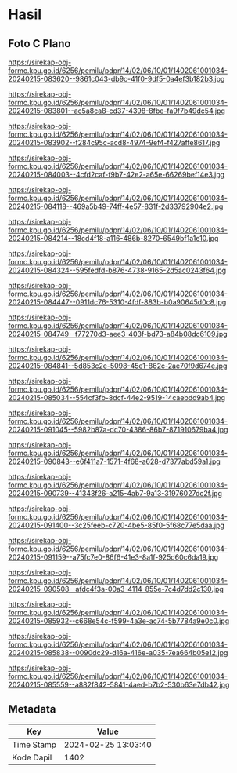# Hasil

## Foto C Plano

https://sirekap-obj-formc.kpu.go.id/6256/pemilu/pdpr/14/02/06/10/01/1402061001034-20240215-083620--9861c043-db9c-41f0-9df5-0a4ef3b182b3.jpg

https://sirekap-obj-formc.kpu.go.id/6256/pemilu/pdpr/14/02/06/10/01/1402061001034-20240215-083801--ac5a8ca8-cd37-4398-8fbe-fa9f7b49dc54.jpg

https://sirekap-obj-formc.kpu.go.id/6256/pemilu/pdpr/14/02/06/10/01/1402061001034-20240215-083902--f284c95c-acd8-4974-9ef4-f427affe8617.jpg

https://sirekap-obj-formc.kpu.go.id/6256/pemilu/pdpr/14/02/06/10/01/1402061001034-20240215-084003--4cfd2caf-f9b7-42e2-a65e-66269bef14e3.jpg

https://sirekap-obj-formc.kpu.go.id/6256/pemilu/pdpr/14/02/06/10/01/1402061001034-20240215-084118--469a5b49-74ff-4e57-831f-2d33792904e2.jpg

https://sirekap-obj-formc.kpu.go.id/6256/pemilu/pdpr/14/02/06/10/01/1402061001034-20240215-084214--18cd4f18-a116-486b-8270-6549bf1a1e10.jpg

https://sirekap-obj-formc.kpu.go.id/6256/pemilu/pdpr/14/02/06/10/01/1402061001034-20240215-084324--595fedfd-b876-4738-9165-2d5ac0243f64.jpg

https://sirekap-obj-formc.kpu.go.id/6256/pemilu/pdpr/14/02/06/10/01/1402061001034-20240215-084447--0911dc76-5310-4fdf-883b-b0a90645d0c8.jpg

https://sirekap-obj-formc.kpu.go.id/6256/pemilu/pdpr/14/02/06/10/01/1402061001034-20240215-084749--f77270d3-aee3-403f-bd73-a84b08dc6109.jpg

https://sirekap-obj-formc.kpu.go.id/6256/pemilu/pdpr/14/02/06/10/01/1402061001034-20240215-084841--5d853c2e-5098-45e1-862c-2ae70f9d674e.jpg

https://sirekap-obj-formc.kpu.go.id/6256/pemilu/pdpr/14/02/06/10/01/1402061001034-20240215-085034--554cf3fb-8dcf-44e2-9519-14caebdd9ab4.jpg

https://sirekap-obj-formc.kpu.go.id/6256/pemilu/pdpr/14/02/06/10/01/1402061001034-20240215-091045--5982b87a-dc70-4386-86b7-871910679ba4.jpg

https://sirekap-obj-formc.kpu.go.id/6256/pemilu/pdpr/14/02/06/10/01/1402061001034-20240215-090843--e6f411a7-1571-4f68-a628-d7377abd59a1.jpg

https://sirekap-obj-formc.kpu.go.id/6256/pemilu/pdpr/14/02/06/10/01/1402061001034-20240215-090739--41343f26-a215-4ab7-9a13-31976027dc2f.jpg

https://sirekap-obj-formc.kpu.go.id/6256/pemilu/pdpr/14/02/06/10/01/1402061001034-20240215-091400--3c25feeb-c720-4be5-85f0-5f68c77e5daa.jpg

https://sirekap-obj-formc.kpu.go.id/6256/pemilu/pdpr/14/02/06/10/01/1402061001034-20240215-091159--a75fc7e0-86f6-41e3-8a1f-925d60c6da19.jpg

https://sirekap-obj-formc.kpu.go.id/6256/pemilu/pdpr/14/02/06/10/01/1402061001034-20240215-090508--afdc4f3a-00a3-4114-855e-7c4d7dd2c130.jpg

https://sirekap-obj-formc.kpu.go.id/6256/pemilu/pdpr/14/02/06/10/01/1402061001034-20240215-085932--c668e54c-f599-4a3e-ac74-5b7784a9e0c0.jpg

https://sirekap-obj-formc.kpu.go.id/6256/pemilu/pdpr/14/02/06/10/01/1402061001034-20240215-085838--0090dc29-d16a-416e-a035-7ea664b05e12.jpg

https://sirekap-obj-formc.kpu.go.id/6256/pemilu/pdpr/14/02/06/10/01/1402061001034-20240215-085559--a882f842-5841-4aed-b7b2-530b63e7db42.jpg


## Metadata

| Key        | Value               |
| ---------- | ------------------- |
| Time Stamp | 2024-02-25 13:03:40 |
| Kode Dapil | 1402                |



